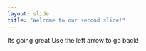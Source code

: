 ```yaml
---
layout: slide
title: "Welcome to our second slide!"
---
```

Its going great
Use the left arrow to go back!
